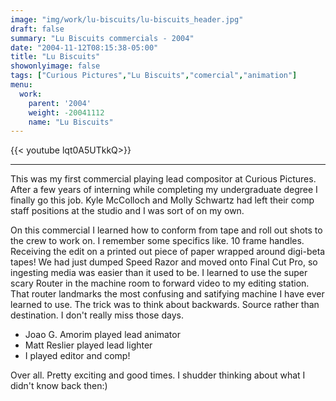 ```yaml
---
image: "img/work/lu-biscuits/lu-biscuits_header.jpg"
draft: false
summary: "Lu Biscuits commercials - 2004"
date: "2004-11-12T08:15:38-05:00"
title: "Lu Biscuits"
showonlyimage: false
tags: ["Curious Pictures","Lu Biscuits","comercial","animation"]
menu:
  work:
    parent: '2004'
    weight: -20041112
    name: "Lu Biscuits"
---
```


{{< youtube lqt0A5UTkkQ>}}

---


This was my first commercial playing lead compositor at Curious Pictures. After a few years of interning while completing my undergraduate degree I finally go this job. Kyle McColloch and Molly Schwartz had left their comp staff positions at the studio and I was sort of on my own.

On this commercial I learned how to conform from tape and roll out shots to the crew to work on. I remember some specifics like. 10 frame handles. Receiving the edit on a printed out piece of paper wrapped around digi-beta tapes! We had just dumped Speed Razor and moved onto Final Cut Pro, so ingesting media was easier than it used to be. I learned to use the super scary Router in the machine room to forward video to my editing station. That router landmarks the most confusing and satifying machine I have ever learned to use. The trick was to think about backwards. Source rather than destination. I don't really miss those days.

* Joao G. Amorim played lead animator
* Matt Reslier played lead lighter
* I played editor and comp!

Over all. Pretty exciting and good times. I shudder thinking about what I didn't know back then:)

